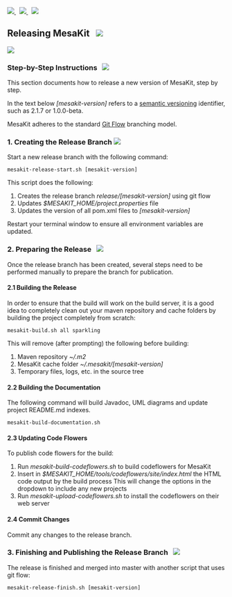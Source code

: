 
<a href="https://github.com/Telenav/mesakit">
<img src="https://telenav.github.io/telenav-assets/images/icons/github-32.png" srcset="https://telenav.github.io/telenav-assets/images/icons/github-32-2x.png 2x"/>
</a>
&nbsp;
<a href="https://twitter.com/openmesakit">
<img src="https://telenav.github.io/telenav-assets/images/logos/twitter/twitter-32.png" srcset="https://telenav.github.io/telenav-assets/images/logos/twitter/twitter-32-2x.png 2x"/>
</a>
&nbsp;
<a href="https://mesakit.zulipchat.com">
<img src="https://telenav.github.io/telenav-assets/images/logos/zulip/zulip-32.png" srcset="https://telenav.github.io/telenav-assets/images/logos/zulip/zulip-32-2x.png 2x"/>
</a>


## Releasing MesaKit &nbsp; <img src="https://telenav.github.io/telenav-assets/images/icons/rocket-32.png" srcset="https://telenav.github.io/telenav-assets/images/icons/rocket-32-2x.png 2x"></img>

<img src="https://telenav.github.io/telenav-assets/images/separators/horizontal-line-512.png" srcset="https://telenav.github.io/telenav-assets/images/separators/horizontal-line-512-2x.png 2x"></img>

### Step-by-Step Instructions &nbsp; <img src="https://telenav.github.io/telenav-assets/images/icons/footprints-32.png" srcset="https://telenav.github.io/telenav-assets/images/icons/footprints-32-2x.png 2x"></img>

This section documents how to release a new version of MesaKit, step by step.

In the text below *\[mesakit-version\]* refers to a [semantic versioning](https://semver.org) identifier, such
as 2.1.7 or 1.0.0-beta.

MesaKit adheres to the standard [Git Flow](https://www.atlassian.com/git/tutorials/comparing-workflows/gitflow-workflow) branching model.

### 1. Creating the Release Branch <img src="https://telenav.github.io/telenav-assets/images/icons/branch-32.png" srcset="https://telenav.github.io/telenav-assets/images/icons/branch-32-2x.png 2x"></img>

Start a new release branch with the following command:

    mesakit-release-start.sh [mesakit-version]

This script does the following:

1. Creates the release branch *release/[mesakit-version\]* using git flow
2. Updates *$MESAKIT_HOME/project.properties* file
3. Updates the version of all pom.xml files to *[mesakit-version]*

Restart your terminal window to ensure all environment variables are updated.

### 2. Preparing the Release &nbsp; <img src="https://telenav.github.io/telenav-assets/images/icons/box-32.png" srcset="https://telenav.github.io/telenav-assets/images/icons/box-32-2x.png 2x"></img>

Once the release branch has been created, several steps need to be performed manually to prepare
the branch for publication.

#### 2.1 Building the Release

In order to ensure that the build will work on the build server, it is a good idea to completely
clean out your maven repository and cache folders by building the project completely from scratch:

    mesakit-build.sh all sparkling

This will remove (after prompting) the following before building:

1. Maven repository *~/.m2*
2. MesaKit cache folder *~/.mesakit/\[mesakit-version\]*
3. Temporary files, logs, etc. in the source tree

#### 2.2 Building the Documentation

The following command will build Javadoc, UML diagrams and update project README.md indexes.

    mesakit-build-documentation.sh

#### 2.3 Updating Code Flowers

To publish code flowers for the build:

1. Run *mesakit-build-codeflowers.sh* to build codeflowers for MesaKit
2. Insert in *$MESAKIT\_HOME/tools/codeflowers/site/index.html* the HTML code output by the build process
   This will change the options in the dropdown to include any new projects
3. Run *mesakit-upload-codeflowers.sh* to install the codeflowers on their web server

#### 2.4 Commit Changes

Commit any changes to the release branch.

### 3. Finishing and Publishing the Release Branch &nbsp;  <img src="https://telenav.github.io/telenav-assets/images/icons/stars-32.png" srcset="https://telenav.github.io/telenav-assets/images/icons/stars-32-2x.png 2x"></img>

The release is finished and merged into master with another script that uses git flow:

    mesakit-release-finish.sh [mesakit-version]
